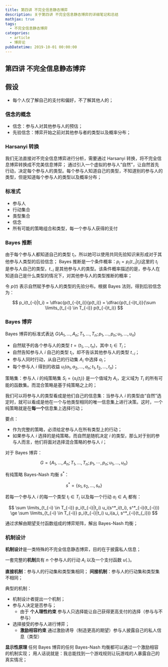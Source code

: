 ```yaml
---
title: 第四讲 不完全信息静态博弈
description: 关于第四讲 不完全信息静态博弈的详细笔记和总结
mathjax: true
tags:
  - 不完全信息静态博弈
categories:
  - article
  - 博弈论
pubDatetime: 2019-10-01 00:00:00
---
```


## 第四讲 不完全信息静态博弈

## 假设

- 每个人仅了解自己的支付和偏好，不了解其他人的；

### 信念的概念

- 信念：参与人对其他参与人的预估；
- 先验信念：博弈开始之前对其他参与者的类型以及概率分布；

### Harsanyi 转换

我们无法直接对不完全信息博弈进行分析，需要通过 Harsanyi 转换，将不完全信息博弈转换成不完美信息博弈；
通过引入一个虚拟的参与人“自然”，让自然首先行动，决定每个参与人的类型。每个参与人知道自己的类型，不知道别的参与人的类型，但是知道每个参与人的类型以及概率分布；

### 标准式

- 参与人
- 行动集合
- 类型集合
- 信念
- 所有可能的策略组合和类型，每一个参与人获得的支付

### Bayes 推断

由于每个参与人都知道自己的类型 $t_i$，所以她可以使用共同先验知识来形成对于其他参与人类型的后验信念；
Bayes 推断是一个条件概率：$p_i = p_i(t_{-i}|t_i)$这里的 $t_i$ 是参与人自己的类型，$t_{-i}$ 是其他参与人的类型。该条件概率描述的是，参与人在知道自己是什么类型的情况下，对其他参与人的类型推断的概率；

令 $p(t)$ 表示自然赋予参与人的类型的先验分布。根据 Bayes 法则，得到后验信念为：

$$
p_i(t_{-i}|t_i) = \dfrac{p(t_{-i}t_i)}{p(t_i)} = \dfrac{p(t_{-i}t_i)}{\sum \limits_{t_{-i} \in T_{-i}} p(t_{-i}t_i)}
$$

### Bayes 博弈

Bayes 博弈的标准式表达 $G(A_1, \dots, A_n; T_1, \dots, T_n; p_1, \dots, p_n; u_1, \dots, u_n)$

- 自然赋予的各个参与人的类型 $t = (t_1, \dots, t_n)$，其中 $t_i \in T_i$；
- 自然告知参与人 $i$ 自己的类型 $t_i$，却不告诉其他参与人的类型 $t_{-i}$；
- 参与人同时行动，从自己的行动集 $A_i$ 中选择 $a_i$；
- 每个参与人 $i$ 得到的收益 $u_i(a_1, a_2, \dots, a_n; t_1, t_2, \dots, t_n)$；

策略集：参与人 $i$ 的纯策略集 $S_i = \{s_i(t_i)\}$ 是一个值域为 $A_i$，定义域为 $T_i$ 的所有可能的函数集。而混合策略是基于纯策略之上的；

我们可以将参与人的类型看成是他们自己的信息集：当参与人 $i$ 的类型由“自然”选定时，就可以看成是他在一个与他类型相同的唯一信息集上进行决策。这时，一个纯策略就是在**每一个**信息集上选择行动；

要点：

- 作为完整的策略，必须给定参与人在所有类型上的行动；
- 如果参与人 $i$ 选择的是纯策略，而自然是随机决定 $i$ 的类型，那么对于别的参与人而言，他们将面对选择混合策略的参与人 $i$；

对于 Bayes 博弈：

$$
G = \{A_1, \dots, A_n; T_1, \dots, T_n; p_1, \dotsm, p_n; u_1, \dots, u_n\}
$$

有纯策略 Bayes-Nash 均衡 $s^*$：

$$
s^* = \{s_1, s_2, \dots, s_n\}
$$

若每一个参与人 $i$ 的每一个类型 $t_i \in T_i$ 以及每一个行动 $a_i \in A_i$ 都有：

$$
\sum \limits_{t_{-i} \in T_{-i}} p_i(t_{-i}|t_i) u_i(s^*_i(t_i), s^*_{-i}(t_{-i})) \ge  \sum \limits_{t_{-i} \in T_{-i}} p_i(t_{-i}|t_i) u_i(a_i, s^*_{-i}(t_{_i}))
$$

通过求解由期望支付函数组成的博弈矩阵，解出 Bayes-Nash 均衡；

### 机制设计

**机制设计**是一类特殊的不完全信息静态博弈，目的在于披露私人信息；

一套完整的**机制**具有 $n$ 个参与人的行动 $A_i$ 以及一个支付函数 $u(.)$。

**直接机制**：参与人的行动集和类型集相同；
**间接机制**：参与人的行动集和类型集不相同；

典型的机制：

- 机制设计者提出一个机制；
- 参与人决定是否参与；
  - 由于 **个人理性约束** 参与人只选择能让自己获得更高支付的选择（参与与不参与）
- 选择接受的参与人进行博弈；
  - **激励相容约束** 通过激励诱导（制造更高的期望）参与人披露自己的私人信息（类型）

**显示性原理** 任何 Bayes 博弈的任何 Bayes-Nash 均衡都可以通过一个激励相容的机制实现；
用人话说就是：我总能找到一个游戏规则让玩游戏的人暴露自己的真实情况；
